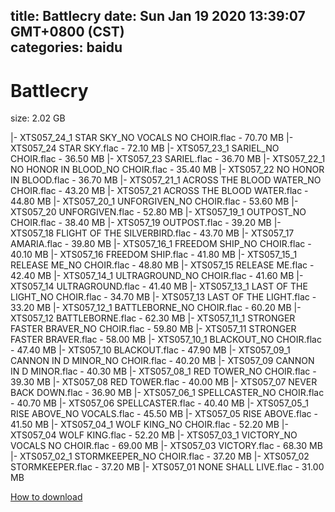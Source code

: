 
title: Battlecry
date: Sun Jan 19 2020 13:39:07 GMT+0800 (CST)    
categories: baidu
---

# Battlecry
size: 2.02 GB
 
 
|- XTS057_24_1 STAR SKY_NO VOCALS NO CHOIR.flac - 70.70 MB
|- XTS057_24 STAR SKY.flac - 72.10 MB
|- XTS057_23_1 SARIEL_NO CHOIR.flac - 36.50 MB
|- XTS057_23 SARIEL.flac - 36.70 MB
|- XTS057_22_1 NO HONOR IN BLOOD_NO CHOIR.flac - 35.40 MB
|- XTS057_22 NO HONOR IN BLOOD.flac - 36.70 MB
|- XTS057_21_1 ACROSS THE BLOOD WATER_NO CHOIR.flac - 43.20 MB
|- XTS057_21 ACROSS THE BLOOD WATER.flac - 44.80 MB
|- XTS057_20_1 UNFORGIVEN_NO CHOIR.flac - 53.60 MB
|- XTS057_20 UNFORGIVEN.flac - 52.80 MB
|- XTS057_19_1 OUTPOST_NO CHOIR.flac - 38.40 MB
|- XTS057_19 OUTPOST.flac - 39.20 MB
|- XTS057_18 FLIGHT OF THE SILVERBIRD.flac - 43.70 MB
|- XTS057_17 AMARIA.flac - 39.80 MB
|- XTS057_16_1 FREEDOM SHIP_NO CHOIR.flac - 40.10 MB
|- XTS057_16 FREEDOM SHIP.flac - 41.80 MB
|- XTS057_15_1 RELEASE ME_NO CHOIR.flac - 48.80 MB
|- XTS057_15 RELEASE ME.flac - 42.40 MB
|- XTS057_14_1 ULTRAGROUND_NO CHOIR.flac - 41.60 MB
|- XTS057_14 ULTRAGROUND.flac - 41.40 MB
|- XTS057_13_1 LAST OF THE LIGHT_NO CHOIR.flac - 34.70 MB
|- XTS057_13 LAST OF THE LIGHT.flac - 33.20 MB
|- XTS057_12_1 BATTLEBORNE_NO CHOIR.flac - 60.20 MB
|- XTS057_12 BATTLEBORNE.flac - 62.30 MB
|- XTS057_11_1 STRONGER FASTER BRAVER_NO CHOIR.flac - 59.80 MB
|- XTS057_11 STRONGER FASTER BRAVER.flac - 58.00 MB
|- XTS057_10_1 BLACKOUT_NO CHOIR.flac - 47.40 MB
|- XTS057_10 BLACKOUT.flac - 47.90 MB
|- XTS057_09_1 CANNON IN D MINOR_NO CHOIR.flac - 40.20 MB
|- XTS057_09 CANNON IN D MINOR.flac - 40.30 MB
|- XTS057_08_1 RED TOWER_NO CHOIR.flac - 39.30 MB
|- XTS057_08 RED TOWER.flac - 40.00 MB
|- XTS057_07 NEVER BACK DOWN.flac - 36.90 MB
|- XTS057_06_1 SPELLCASTER_NO CHOIR.flac - 40.70 MB
|- XTS057_06 SPELLCASTER.flac - 40.40 MB
|- XTS057_05_1 RISE ABOVE_NO VOCALS.flac - 45.50 MB
|- XTS057_05 RISE ABOVE.flac - 41.50 MB
|- XTS057_04_1 WOLF KING_NO CHOIR.flac - 52.20 MB
|- XTS057_04 WOLF KING.flac - 52.20 MB
|- XTS057_03_1 VICTORY_NO VOCALS NO CHOIR.flac - 69.00 MB
|- XTS057_03 VICTORY.flac - 68.30 MB
|- XTS057_02_1 STORMKEEPER_NO CHOIR.flac - 37.20 MB
|- XTS057_02 STORMKEEPER.flac - 37.20 MB
|- XTS057_01 NONE SHALL LIVE.flac - 31.00 MB

[How to download](https://bpcam.bemobtrk.com/go/2ceec3aa-1ca2-46d6-b9ff-aaa5c184517c?jno=2502)